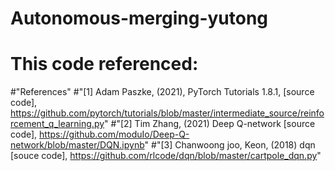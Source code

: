 # Autonomous-merging-yutong

# This code referenced:

#"References"
#"[1] Adam Paszke, (2021), PyTorch Tutorials 1.8.1, [source code], https://github.com/pytorch/tutorials/blob/master/intermediate_source/reinforcement_q_learning.py"
#"[2] Tim Zhang, (2021) Deep Q-network [source code], https://github.com/moduIo/Deep-Q-network/blob/master/DQN.ipynb"
#"[3] Chanwoong joo, Keon, (2018) dqn [souce code], https://github.com/rlcode/dqn/blob/master/cartpole_dqn.py"
